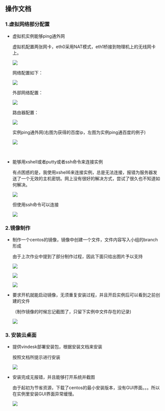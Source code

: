 ## 操作文档

### 1.虚拟网络部分配置

- 虚拟机实例能够ping通外网

  虚拟机配置两张网卡，eth0采用NAT模式，eth1桥接到物理机上的无线网卡上。

  ![](./image/ifconfig.png)

  网络配置如下：

  ![](./image/网络配置.png)

  外部网络配置：

  ![](./image/外部网络配置.png)

  路由器配置：

  ![](./image/router.png)

  实例ping通外网(右图为获得的百度ip，左图为实例ping通百度的例子)

  ![](./image/实例ping通外网.png)

  ​

- 能够用xshell或者putty或者ssh命令来连接实例

  有点困惑的是，我使用xshell6来连接实例，总是无法连接，报错为服务器发送了一个无效的主机密钥。网上没有很好的解决方式，尝试了很久也不知道如何解决。

  ![](./image/confuse.png)

  但使用ssh命令可以连接

  ![](./image/ssh登录成功.png)

### 2.镜像制作

- 制作一个centos的镜像，镜像中创建一个文件，文件内容写入小组的branch形成

  由于上次作业中提到了部分制作过程，因此下面只给出图片予以支持

  ![](./image/制作镜像-1.PNG)

  ![](./image/上传镜像.png)

  ![](./上传镜像成功.png)

- 要求开机就能启动镜像，无须重复安装过程，并且开启实例后可以看到之前创建的文件

  （制作镜像的时候忘记截图了，只留下实例中文件存在的记录)

  ![](./image/文件存在.png)

### 3. 安装云桌面

- 提供vindesk部署安装包，根据安装文档来安装

  按照文档所提示进行安装

  ![](./image/安装云桌面.png)

- 安装完成无报错，并且能够打开系统并截图

  由于起初为节省资源，下载了centos的最小安装版本，没有GUI界面。。。所以在实例里安装GUI界面异常缓慢。

  ![](./image/安装GUI.png)

  ​

